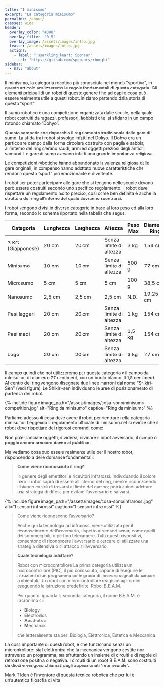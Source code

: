```yaml
---
title: "I minisumo"
excerpt: "La categoria minisumo"
permalink: /about/
classes: wide
header:
  overlay_color: "#000"
  overlay_filter: "0.5"
  overlay_image: /assets/images/intro.jpg
  teaser: /assets/images/intro.jpg
  actions:
    - label: ":sparkling_heart: Sponsor"
      url: "https://github.com/sponsors/rbonghi"
sidebar:
  - nav: "about"
---
```


Il minisumo, la categoria robotica più conosciuta nel mondo "sportivo", in questo articolo analizzeremo le regole fondamentali di questa categoria. Gli elementi pricipali di un robot di questo genere fino ad capire cosa può essere realmente utile a questi robot. iniziamo partendo dalla storia di questo "sport".

Il sumo robotico è una competizione organizzata dalle scuole, nella quale robot costruiti da ragazzi, professori, hobbisti che  si sfidano in un campo rotondo chiamato “Dohyo”.

Questa competizione rispecchia il regolamento tradizionale delle gare di sumo. La sfida tra i robot si svolge infatti nel Dohyo. Il Dohyo era un particolare campo dalla forma circolare costruito con paglia e sabbia; all’interno del ring c’erano scudi, armi ed oggetti preziosi degli antichi samurai. Le gare di sumo avevano infatti una grande importanza religiosa.

Le competizioni robotiche hanno abbandonato la valenza religiosa delle gare originali, in compenso hanno adottato nuove caratteristiche che rendono questo “sport” più emozionante e divertente.

I robot per poter partecipare alle gare che si tengono nelle scuole devono però essere costruiti secondo uno specifico regolamento.
Il robot deve rispettare un regolamento molto preciso, così come ben definita è anche la struttura del ring all’interno del quale dovranno scontrarsi.

I robot vengono divisi in diverse categorie in base al loro peso ed alla loro forma, secondo lo schema riportato nella tabella che segue:

| Categoria         | Lunghezza | Larghezza | Altezza                 | Peso Max | Diametro Ring |
|-------------------|-----------|-----------|-------------------------|----------|---------------|
| 3 KG (Giapponese) | 20 cm     | 20 cm     | Senza limite di altezza | 3 kg     | 154 cm        |
| Minisumo          | 10 cm     | 10 cm     | Senza limite di altezza | 500 g    | 77 cm         |
| Microsumo         | 5 cm      | 5 cm      | 5 cm                    | 100 g    | 38,5 cm       |
| Nanosumo          | 2,5 cm    | 2,5 cm    | 2,5 cm                  | N.D.     | 19,25 cm      |
| Pesi leggeri      | 20 cm     | 20 cm     | Senza limite di altezza | 1 kg     | 154 cm        |
| Pesi medi         | 20 cm     | 20 cm     | Senza limite di altezza | 1,5 kg   | 154 cm        |
| Lego              | 20 cm     | 20 cm     | Senza limite di altezza | 3 kg     | 77 cm         |

Il campo quindi che noi utilizzeremo per questa categoria è il campo da minisumo, di diametro 77 centimetri, con un bordo bianco di 1,5 centimetri. Al centro del ring vengono disegnate due linee marroni dal nome “Shikiri-Sen” (vedi figura). Le Shikiri-sen individuano le aree di posizionamento di partenza dei robot.

{% include figure image_path="/assets/images/cosa-sono/minisumo-competition.jpg" alt="Ring da minisumo" caption="Ring da minisumo" %}

Parliamo adesso di cosa deve avere il robot per rientrare nella categoria minisumo:
Leggendo il regolamento ufficiale di minisumo.net si evince che il robot deve rispettare dei rigorosi comandi come:

Non poter lanciare oggetti, dividersi, rovinare il robot avversario, il campo o peggio ancora arrecare danno al pubblico.

Ma vediamo cosa può essere realmente utile per il nostro robot, rispondendo a delle domande fondamentali:


> **Come viene riconosciuto il ring?**
> 
> In genere degli emettitori e ricevitori infrarossi. Individuando il colore nero il robot saprà di essere all’interno del ring, mentre riconoscendo il bianco capirà di trovarsi al limite del campo; potrà quindi adottare una strategia di difesa per evitare l’avversario e salvarsi.

{% include figure image_path="/assets/images/cosa-sono/infrarossi.jpg" alt="I sensori infrarossi" caption="I sensori infrarossi" %}

> Come viene riconoscono l’avversario?
> 
> Anche qui la tecnologia ad infrarossi viene utilizzata per il riconoscimento dell’avversario, rispetto ai sensori sonar, come quelli dei sommergibili, o perfino telecamere. Tutti questi dispositivi, consentono di riconoscere l’avversario e cercare di utilizzare una strategia difensiva o di attacco all’avversario.

> **Quale tecnologia adottare?**
> 
> Robot con microcontrollore
> La prima categoria utilizza un microcontrollore (PIC), il più conosciuto, capace di eseguire le istruzioni di un programma ed in grado di ricevere segnali da sensori ambientali. Un robot con microcontrollore reagisce agli ordini eseguendo le istruzione predefinite.
> Robot B.E.A.M.
> 
> Per quanto riguarda la seconda categoria, il nome B.E.A.M. è l’acronimo di:
> * **B**iology
> * **E**lectronics
> * **A**esthetics
> * **M**echanics.
> 
> che letteralmente sta per: Biologia, Elettronica, Estetica e Meccanica.

La cosa importante di questi robot, è che funzionano senza un microntrollore: sia l’elettronica che la meccanica vengono gestite non attraverso un programma, ma sfruttando un insieme di circuiti e di regole di retroazione positiva o negativa. I circuiti di un robot B.E.A.M. sono costituiti da diodi e vengono chiamati dagli appassionati “rete neurale”.

Mark Tilden è l’inventore di questa tecnica robotica che per lui è un’autentica filosofia di vita.